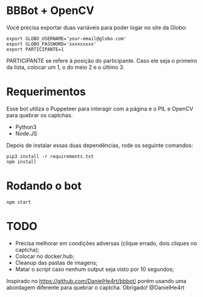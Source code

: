 BBBot + OpenCV
===============

Você precisa exportar duas variáveis para poder logar no site da Globo:

```
export GLOBO_USERNAME='your-email@globo.com'
export GLOBO_PASSWORD='xxxxxxxxx'
export PARTICIPANTE=1
```

PARTICIPANTE se refere à posição do participante. Caso ele seja o primeiro da lista, colocar um 1,
o do meio 2 e o último 3.

Requerimentos
==============

Esse bot utiliza o Puppeteer para interagir com a página e o PIL e OpenCV para quebrar os captchas.

- Python3
- Node.JS

Depois de instalar essas duas dependências, rode os seguinte comandos:

```
pip3 install -r requirements.txt
npm install
```

Rodando o bot
==============

```
npm start
```

TODO
=====

  - Precisa melhorar em condições adversas (clique errado, dois cliques no captcha);
  - Colocar no docker.hub;
  - Cleanup das pastas de imagens;
  - Matar o script caso nenhum output seja visto por 10 segundos;

Inspirado no https://github.com/DanielHe4rt/bbbot/ porém usando uma abordagem diferente para quebrar o captcha.
Obrigado! @DanielHe4rt

